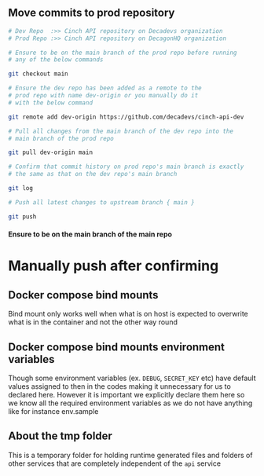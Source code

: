 ## Move commits to prod repository

```bash
# Dev Repo  :>> Cinch API repository on Decadevs organization
# Prod Repo :>> Cinch API repository on DecagonHQ organization

# Ensure to be on the main branch of the prod repo before running
# any of the below commands

git checkout main

# Ensure the dev repo has been added as a remote to the
# prod repo with name dev-origin or you manually do it
# with the below command

git remote add dev-origin https://github.com/decadevs/cinch-api-dev

# Pull all changes from the main branch of the dev repo into the
# main branch of the prod repo

git pull dev-origin main

# Confirm that commit history on prod repo's main branch is exactly
# the same as that on the dev repo's main branch

git log

# Push all latest changes to upstream branch { main }

git push

```

#### Ensure to be on the main branch of the main repo

# Manually push after confirming 

## Docker compose bind mounts

Bind mount only works well when what is on host is expected to overwrite what is in the container and not the other way round

## Docker compose bind mounts environment variables

Though some environment variables (ex. `DEBUG`, `SECRET_KEY` etc) have default values assigned to then in the codes making it unnecessary for us to declared here. However it is important we explicitly declare them here so we know all the required environment variables as we do not have anything like for instance env.sample

## About the tmp folder

This is a temporary folder for holding runtime generated files and folders of other services that are completely independent of the `api` service
